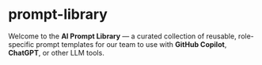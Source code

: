 # prompt-library
Welcome to the **AI Prompt Library** — a curated collection of reusable, role-specific prompt templates for our team to use with **GitHub Copilot**, **ChatGPT**, or other LLM tools.
